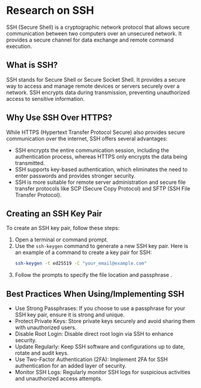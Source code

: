 # Research on SSH

SSH (Secure Shell) is a cryptographic network protocol that allows secure communication between two computers over an unsecured network.
It provides a secure channel for data exchange and remote command execution.

## What is SSH?

SSH stands for Secure Shell or Secure Socket Shell. It provides a secure way to access and manage remote devices or servers securely over a network.
SSH encrypts data during transmission, preventing unauthorized access to sensitive information.

## Why Use SSH Over HTTPS?

While HTTPS (Hypertext Transfer Protocol Secure) also provides secure communication over the internet, SSH offers several advantages:
- SSH encrypts the entire communication session, including the authentication process, whereas HTTPS only encrypts the data being transmitted.
- SSH supports key-based authentication, which eliminates the need to enter passwords and provides stronger security.
- SSH is more suitable for remote server administration and secure file transfer protocols like SCP (Secure Copy Protocol) and SFTP (SSH File Transfer Protocol).

## Creating an SSH Key Pair

To create an SSH key pair, follow these steps:
1. Open a terminal or command prompt.
2. Use the `ssh-keygen` command to generate a new SSH key pair.
Here is an example of a command to create a key pair for SSH:
   ```bash
   ssh-keygen -t ed25519 -C "your_email@example.com"
3. Follow the prompts to specify the file location and passphrase .

## Best Practices When Using/Implementing SSH
- Use Strong Passphrases: If you choose to use a passphrase for your SSH key pair, ensure it is strong and unique.
- Protect Private Keys: Store private keys securely and avoid sharing them with unauthorized users.
- Disable Root Login: Disable direct root login via SSH to enhance security.
- Update Regularly: Keep SSH software and configurations up to date, rotate and audit keys.
- Use Two-Factor Authentication (2FA): Implement 2FA for SSH authentication for an added layer of security.
- Monitor SSH Logs: Regularly monitor SSH logs for suspicious activities and unauthorized access attempts.
